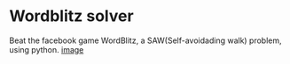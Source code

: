 # Wordblitz solver
Beat the facebook game WordBlitz, a SAW(Self-avoidading walk) problem, using python.
[image](https://github.com/taixhi/wordblitz/raw/master/screenshot.png)
